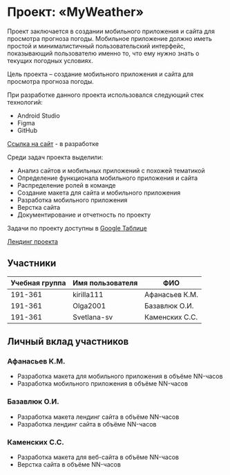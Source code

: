 # Проект: «MyWeather»

Проект заключается в создании мобильного приложения и сайта для просмотра прогноза погоды. Мобильное приложение должно иметь простой и минималистичный пользовательский интерфейс, показывающий пользователю именно то, что ему нужно знать о текущих погодных условиях.

Цель проекта – создание мобильного приложения и сайта для просмотра прогноза погоды.

При разработке данного проекта использовался следующий стек технологий:
* Android Studio
* Figma
* GitHub

[Ссылка на сайт]() - в разработке

Среди задач проекта выделили:
* Анализ сайтов и мобильных приложений с похожей тематикой
* Определение функционала мобильного приложения и сайта
* Распределение ролей в команде
* Создание макета для сайта и мобильного приложения
* Разработка мобильного приложения
* Верстка сайта
* Документирование и отчетность по проекту

Задачи по проекту доступны в [Google Таблице](https://docs.google.com/spreadsheets/d/18dUirtJAfchyAgVfJE309JlqSSykjS-zqzY2FprTXYY/edit#gid=0)

[Лендинг проекта](http://pd-2021-2.std-1491.ist.mospolytech.ru/)

## Участники

| Учебная группа | Имя пользователя | ФИО                      |
|----------------|------------------|--------------------------|
| 191-361        | kirilla111       | Афанасьев К.М.           |
| 191-361        | Olga2001         | Базавлюк О.И.            |
| 191-361        | Svetlana-sv      | Каменских С.С.           |

## Личный вклад участников

### Афанасьев К.М.

* Разработка макета для мобильного приложения в объёме NN-часов
* Разработка мобильного приложения в объёме NN-часов

### Базавлюк О.И. 

* Разработка макета лендинг сайта в объёме NN-часов
* Разработка лендинг сайта в объёме NN-часов

### Каменских С.С.

* Разработка макета для веб-сайта в объёме NN-часов
* Верстка сайта в объёме NN-часов
